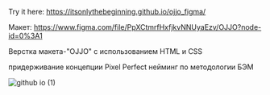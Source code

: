 Try it here: https://itsonlythebeginning.github.io/ojjo_figma/

Макет: https://www.figma.com/file/PpXCtmrfHxfjkvNNUyaEzv/OJJO?node-id=0%3A1

Верстка макета-"OJJO" с использованием HTML и CSS

придерживание концепции Pixel Perfect
нейминг по методологии БЭМ


![github io (1)](https://user-images.githubusercontent.com/107440223/196307809-074f9eec-f91f-4f1b-941a-43b1c8f1aabc.jpg)
